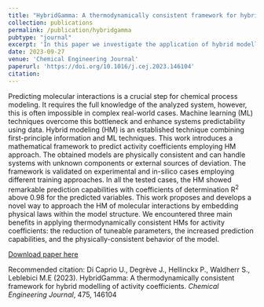 ```yaml
---
title: "HybridGamma: A thermodynamically consistent framework for hybrid modelling of activity coefficients"
collection: publications
permalink: /publication/hybridgamma
pubtype: "journal"
excerpt: 'In this paper we investigate the application of hybrid modelling to predict activity coefficients'
date: 2023-09-27
venue: 'Chemical Engineering Journal'
paperurl: 'https://doi.org/10.1016/j.cej.2023.146104'
citation: 
---
```

Predicting molecular interactions is a crucial step for chemical process modeling. It requires the full knowledge of the analyzed system, however, this is often impossible in complex real-world cases. Machine learning (ML) techniques overcome this bottleneck and enhance systems predictability using data. Hybrid modeling (HM) is an established technique combining first-principle information and ML techniques. This work introduces a mathematical framework to predict activity coefficients employing HM approach. The obtained models are physically consistent and can handle systems with unknown components or external sources of deviation. The framework is validated on experimental and in-silico cases employing different training approaches. In all the tested cases, the HM showed remarkable prediction capabilities with coefficients of determination R<sup>2</sup> above 0.98 for the predicted variables. This work proposes and develops a novel way to approach the HM of molecular interactions by embedding physical laws within the model structure. We encountered three main benefits in applying thermodynamically consistent HMs for activity coefficients: the reduction of tuneable parameters, the increased prediction capabilities, and the physically-consistent behavior of the model.

[Download paper here](https://doi.org/10.1016/j.cej.2023.146104)

Recommended citation: Di Caprio U., Degrève J., Hellinckx P., Waldherr S., Leblebici M.E (2023). HybridGamma: A thermodynamically consistent framework for hybrid modelling of activity coefficients. <i>Chemical Engineering Journal</i>, 475, 146104